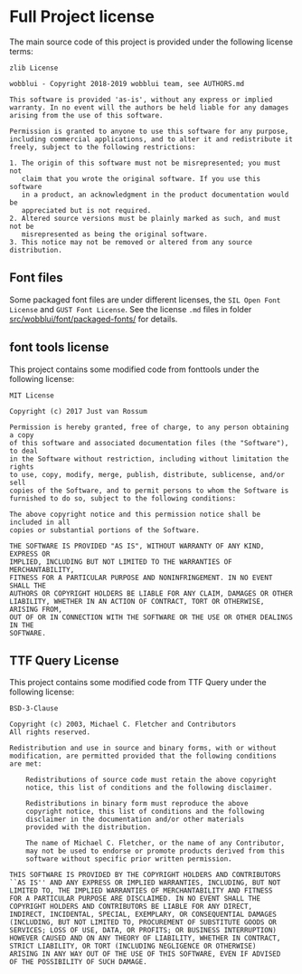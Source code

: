 
Full Project license
====================

The main source code of this project is provided under the following
license terms:

`zlib License`

```
wobblui - Copyright 2018-2019 wobblui team, see AUTHORS.md

This software is provided 'as-is', without any express or implied
warranty. In no event will the authors be held liable for any damages
arising from the use of this software.

Permission is granted to anyone to use this software for any purpose,
including commercial applications, and to alter it and redistribute it
freely, subject to the following restrictions:

1. The origin of this software must not be misrepresented; you must not
   claim that you wrote the original software. If you use this software
   in a product, an acknowledgment in the product documentation would be
   appreciated but is not required.
2. Altered source versions must be plainly marked as such, and must not be
   misrepresented as being the original software.
3. This notice may not be removed or altered from any source distribution.
```

Font files
----------

Some packaged font files are under different licenses,
the `SIL Open Font License` and `GUST Font License`.
See the license `.md` files in folder [src/wobblui/font/packaged-fonts/](
src/wobblui/font/packaged-fonts/) for details.

font tools license
------------------

This project contains some modified code from fonttools
under the following license:

`MIT License`

```
Copyright (c) 2017 Just van Rossum

Permission is hereby granted, free of charge, to any person obtaining a copy
of this software and associated documentation files (the "Software"), to deal
in the Software without restriction, including without limitation the rights
to use, copy, modify, merge, publish, distribute, sublicense, and/or sell
copies of the Software, and to permit persons to whom the Software is
furnished to do so, subject to the following conditions:

The above copyright notice and this permission notice shall be included in all
copies or substantial portions of the Software.

THE SOFTWARE IS PROVIDED "AS IS", WITHOUT WARRANTY OF ANY KIND, EXPRESS OR
IMPLIED, INCLUDING BUT NOT LIMITED TO THE WARRANTIES OF MERCHANTABILITY,
FITNESS FOR A PARTICULAR PURPOSE AND NONINFRINGEMENT. IN NO EVENT SHALL THE
AUTHORS OR COPYRIGHT HOLDERS BE LIABLE FOR ANY CLAIM, DAMAGES OR OTHER
LIABILITY, WHETHER IN AN ACTION OF CONTRACT, TORT OR OTHERWISE, ARISING FROM,
OUT OF OR IN CONNECTION WITH THE SOFTWARE OR THE USE OR OTHER DEALINGS IN THE
SOFTWARE.
```

TTF Query License
-----------------

This project contains some modified code from TTF Query
under the following license:

`BSD-3-Clause`

```
Copyright (c) 2003, Michael C. Fletcher and Contributors
All rights reserved.

Redistribution and use in source and binary forms, with or without
modification, are permitted provided that the following conditions
are met:

    Redistributions of source code must retain the above copyright
    notice, this list of conditions and the following disclaimer.

    Redistributions in binary form must reproduce the above
    copyright notice, this list of conditions and the following
    disclaimer in the documentation and/or other materials
    provided with the distribution.

    The name of Michael C. Fletcher, or the name of any Contributor,
    may not be used to endorse or promote products derived from this 
    software without specific prior written permission.

THIS SOFTWARE IS PROVIDED BY THE COPYRIGHT HOLDERS AND CONTRIBUTORS
``AS IS'' AND ANY EXPRESS OR IMPLIED WARRANTIES, INCLUDING, BUT NOT
LIMITED TO, THE IMPLIED WARRANTIES OF MERCHANTABILITY AND FITNESS
FOR A PARTICULAR PURPOSE ARE DISCLAIMED. IN NO EVENT SHALL THE
COPYRIGHT HOLDERS AND CONTRIBUTORS BE LIABLE FOR ANY DIRECT,
INDIRECT, INCIDENTAL, SPECIAL, EXEMPLARY, OR CONSEQUENTIAL DAMAGES
(INCLUDING, BUT NOT LIMITED TO, PROCUREMENT OF SUBSTITUTE GOODS OR
SERVICES; LOSS OF USE, DATA, OR PROFITS; OR BUSINESS INTERRUPTION)
HOWEVER CAUSED AND ON ANY THEORY OF LIABILITY, WHETHER IN CONTRACT,
STRICT LIABILITY, OR TORT (INCLUDING NEGLIGENCE OR OTHERWISE)
ARISING IN ANY WAY OUT OF THE USE OF THIS SOFTWARE, EVEN IF ADVISED
OF THE POSSIBILITY OF SUCH DAMAGE. 
```
